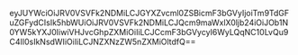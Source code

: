 eyJUYWciOiJRV0VSVFk2NDMiLCJGYXZvcml0ZSBicmF3bGVyIjoiTm9TdGFuZGFydCIsIk5hbWUiOiJRV0VSVFk2NDMiLCJQcm9maWxlX0ljb24iOiJOb1N0YW5kYXJ0IiwiVHJvcGhpZXMiOiIiLCJCcmF3bGVycyI6WyLQqNC10LvQu9C4Il0sIkNsdWIiOiIiLCJNZXNzZW5nZXMiOltdfQ==